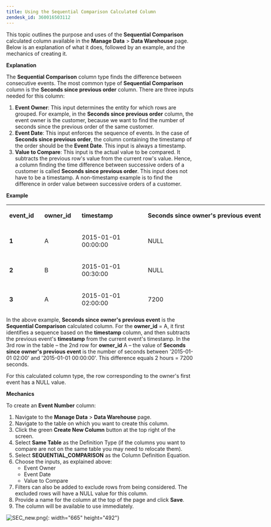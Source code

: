 ```yaml
---
title: Using the Sequential Comparison Calculated Column
zendesk_id: 360016503112
---
```


This topic outlines the purpose and uses of the **Sequential Comparison** calculated column available in the **Manage Data** > **Data Warehouse** page. Below is an explanation of what it does, followed by an example, and the mechanics of creating it.

**Explanation**

The **Sequential Comparison** column type finds the difference between consecutive events. The most common type of **Sequential Comparison** column is the **Seconds since previous order** column. There are three inputs needed for this column:

1. **Event Owner**: This input determines the entity for which rows are grouped. For example, in the **Seconds since previous order** column, the event owner is the customer, because we want to find the number of seconds since the previous order of the same customer.
1. **Event Date**: This input enforces the sequence of events. In the case of **Seconds since previous order**, the column containing the timestamp of the order should be the **Event Date**. This input is always a timestamp.
1. **Value to Compare**: This input is the actual value to be compared. It subtracts the previous row's value from the current row's value. Hence, a column finding the time difference between successive orders of a customer is called **Seconds since previous order**. This input does not have to be a timestamp. A non-timestamp example is to find the difference in order value between successive orders of a customer.

**Example**

<table style="width: 693px; height: 283px;">
<tbody>
<tr style="height: 49px;">
<td style="height: 49px; width: 80px;">
<p><strong>event_id</strong> </p>
</td>
<td style="height: 49px; width: 86px;">
<p><strong>owner_id</strong> </p>
</td>
<td style="height: 49px; width: 173px;">
<p><strong>timestamp</strong> </p>
</td>
<td style="height: 49px; width: 341px;">
<p><strong>Seconds since owner's previous event</strong> </p>
</td>
</tr>
<tr style="height: 49px;">
<td style="height: 49px; width: 80px;">
<p><strong>1</strong> </p>
</td>
<td style="height: 49px; width: 86px;">
<p>A </p>
</td>
<td style="height: 49px; width: 173px;">
<p>2015-01-01 00:00:00 </p>
</td>
<td style="height: 49px; width: 341px;">
<p>NULL </p>
</td>
</tr>
<tr style="height: 49px;">
<td style="height: 49px; width: 80px;">
<p><strong>2</strong> </p>
</td>
<td style="height: 49px; width: 86px;">
<p>B </p>
</td>
<td style="height: 49px; width: 173px;">
<p>2015-01-01 00:30:00 </p>
</td>
<td style="height: 49px; width: 341px;">
<p>NULL </p>
</td>
</tr>
<tr style="height: 49px;">
<td style="height: 49px; width: 80px;">
<p><strong>3</strong> </p>
</td>
<td style="height: 49px; width: 86px;">
<p>A </p>
</td>
<td style="height: 49px; width: 173px;">
<p>2015-01-01 02:00:00 </p>
</td>
<td style="height: 49px; width: 341px;">
<p>7200 </p>
</td>
</tr>
<tr style="height: 49px;">
<td style="height: 49px; width: 80px;">
<p><strong>4</strong> </p>
</td>
<td style="height: 49px; width: 86px;">
<p>A </p>
</td>
<td style="height: 49px; width: 173px;">
<p>2015-01-02 13:00:00 </p>
</td>
<td style="height: 49px; width: 341px;">
<p>126000 </p>
</td>
</tr>
<tr style="height: 18px;">
<td style="height: 18px; width: 80px;">
<p><strong>5</strong> </p>
</td>
<td style="height: 18px; width: 86px;">
<p>B </p>
</td>
<td style="height: 18px; width: 173px;">
<p>2015-01-03 13:00:00 </p>
</td>
<td style="height: 18px; width: 341px;">
<p>217800 </p>
</td>
</tr>
</tbody>
</table>

 In the above example, **Seconds since owner's previous event** is the **Sequential Comparison** calculated column. For the **owner_id** = A, it first identifies a sequence based on the **timestamp** column, and then subtracts the previous event's **timestamp** from the current event's timestamp. In the 3rd row in the table – the 2nd row for **owner_id** A – the value of **Seconds since owner's previous event** is the number of seconds between '2015-01-01 02:00' and '2015-01-01 00:00:00'. This difference equals 2 hours = 7200 seconds.

For this calculated column type, the row corresponding to the owner's first event has a NULL value.

**Mechanics**

To create an **Event Number** column:

1. Navigate to the **Manage Data** > **Data Warehouse** page.
1. Navigate to the table on which you want to create this column.
1. Click the green **Create New Column** button at the top right of the screen.
1. Select **Same Table** as the Definition Type (if the columns you want to compare are not on the same table you may need to relocate them).
1. Select **SEQUENTIAL_COMPARISON** as the Column Definition Equation.
1. Choose the inputs, as explained above:
   - Event Owner
   - Event Date
   - Value to Compare
1. Filters can also be added to exclude rows from being considered. The excluded rows will have a NULL value for this column.
1. Provide a name for the column at the top of the page and click **Save**.
1. The column will be available to use immediately.

![SEC_new.png](../assets/SEC_new.png){: width="665" height="492"}
